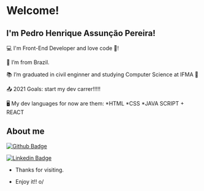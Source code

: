 # Welcome!

 

## I'm Pedro Henrique Assunção Pereira!

 

:computer: I'm Front-End Developer and love code 🖤!

:house_with_garden: I’m from Brazil.

:books: I’m graduated in civil enginner and studying Computer Science at IFMA 💙 

:outbox_tray: 2021 Goals: start my dev carrer!!!!!

🖥️ My dev languages for now are them:
*HTML
*CSS
*JAVA SCRIPT + REACT


 

## About me

[![Github Badge](https://img.shields.io/badge/-Github-000?style=flat-square&logo=Github&logoColor=white&link=https://github.com/phap9060)](https://github.com/phap9060)

[![Linkedin Badge](https://img.shields.io/badge/-LinkedIn-blue?style=flat-square&logo=Linkedin&logoColor=white&link=https://www.linkedin.com/in/phap9060/ )]( https://www.linkedin.com/in/phap9060/ )



- Thanks for visiting.

- Enjoy it!! o/
